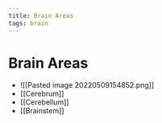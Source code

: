 ```yaml
---
title: Brain Areas
tags: brain
---
```


# Brain Areas
- ![[Pasted image 20220509154852.png]]
- [[Cerebrum]]
- [[Cerebellum]]
- [[Brainstem]]










